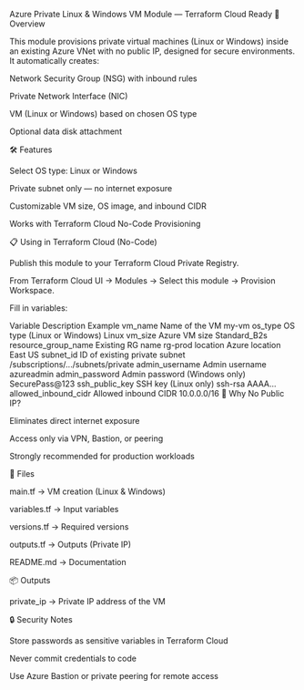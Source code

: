 Azure Private Linux & Windows VM Module — Terraform Cloud Ready
📌 Overview

This module provisions private virtual machines (Linux or Windows) inside an existing Azure VNet with no public IP, designed for secure environments.
It automatically creates:

Network Security Group (NSG) with inbound rules

Private Network Interface (NIC)

VM (Linux or Windows) based on chosen OS type

Optional data disk attachment

🛠 Features

Select OS type: Linux or Windows

Private subnet only — no internet exposure

Customizable VM size, OS image, and inbound CIDR

Works with Terraform Cloud No-Code Provisioning

📋 Using in Terraform Cloud (No-Code)

Publish this module to your Terraform Cloud Private Registry.

From Terraform Cloud UI → Modules → Select this module → Provision Workspace.

Fill in variables:

Variable	Description	Example
vm_name	Name of the VM	my-vm
os_type	OS type (Linux or Windows)	Linux
vm_size	Azure VM size	Standard_B2s
resource_group_name	Existing RG name	rg-prod
location	Azure location	East US
subnet_id	ID of existing private subnet	/subscriptions/.../subnets/private
admin_username	Admin username	azureadmin
admin_password	Admin password (Windows only)	SecurePass@123
ssh_public_key	SSH key (Linux only)	ssh-rsa AAAA...
allowed_inbound_cidr	Allowed inbound CIDR	10.0.0.0/16
🚫 Why No Public IP?

Eliminates direct internet exposure

Access only via VPN, Bastion, or peering

Strongly recommended for production workloads

📂 Files

main.tf → VM creation (Linux & Windows)

variables.tf → Input variables

versions.tf → Required versions

outputs.tf → Outputs (Private IP)

README.md → Documentation

📦 Outputs

private_ip → Private IP address of the VM

🔒 Security Notes

Store passwords as sensitive variables in Terraform Cloud

Never commit credentials to code

Use Azure Bastion or private peering for remote access
